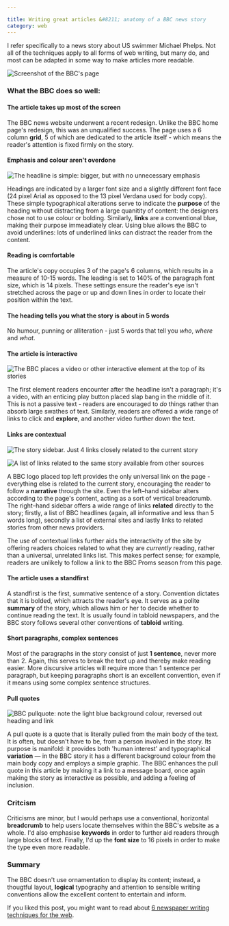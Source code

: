 ```yaml
---

title: Writing great articles &#8211; anatomy of a BBC news story
category: web
---
```


I refer specifically to a news story about US swimmer Michael Phelps. Not all of the techniques apply to all forms of web writing, but many do, and most can be adapted in some way to make articles more readable.

![Screenshot of the BBC's page](https://farm4.static.flickr.com/3055/2764123353_258961373d_o.jpg)


### What the BBC does so well:




#### The article takes up most of the screen


The BBC news website underwent a recent redesign. Unlike the BBC home page's redesign, this was an unqualified success. The page uses a 6 column **grid**, 5 of which are dedicated to the article itself - which means the reader's attention is fixed firmly on the story.


#### Emphasis and colour aren't overdone


![The headline is simple: bigger, but with no unnecessary emphasis](https://farm4.static.flickr.com/3266/2759699706_9215de3981_o.jpg)

Headings are indicated by a larger font size and a slightly different font face (24 pixel Arial as opposed to the 13 pixel Verdana used for body copy). These simple typographical alterations serve to indicate the **purpose** of the heading without distracting from a large quanitity of content: the designers chose not to use colour or bolding. Similarly, **links** are a conventional blue, making their purpose immeadiately clear. Using blue allows the BBC to avoid underlines: lots of underlined links can distract the reader from the content.


#### Reading is comfortable


The article's copy occupies 3 of the page's 6 columns, which results in a measure of 10-15 words. The leading is set to 140% of the paragraph font size, which is 14 pixels. These settings ensure the reader's eye isn't stretched across the page or up and down lines in order to locate their position within the text.


#### The heading tells you what the story is about in 5 words


No humour, punning or alliteration - just 5 words that tell you _who_, _where_ and _what_.


#### The article is interactive


![The BBC places a video or other interactive element at the top of its stories](https://farm4.static.flickr.com/3018/2759663090_ac96fc3655_o.jpg)


The first element readers encounter after the headline isn't a paragraph; it's a video, with an enticing play button placed slap bang in the middle of it. This is not a passive text - readers are encouraged to _do_ things rather than absorb large swathes of text. Similarly, readers are offered a wide range of links to click and **explore**, and another video further down the text.





#### Links are contextual


![The story sidebar. Just 4 links closely related to the current story](https://farm4.static.flickr.com/3031/2759662988_7261a32eff_o.jpg)

![A list of links related to the same story available from other sources](https://farm4.static.flickr.com/3154/2759663018_7cf2a0c9ec_o.jpg)


A BBC logo placed top left provides the only universal link on the page - everything else is related to the current story, encouraging the reader to follow a **narrative** through the site. Even the left–hand sidebar alters according to the page's content, acting as a sort of vertical breadcrumb. The right–hand sidebar offers a wide range of links **related** directly to the story; firstly, a list of BBC headlines (again, all informative and less than 5 words long), secondly a list of external sites and lastly links to related stories from other news providers.




The use of contextual links further aids the interactivity of the site by offering readers choices related to what they are _currently_ reading, rather than a universal, unrelated links list. This makes perfect sense; for example, readers are unlikely to follow a link to the BBC Proms season from this page.





#### The article uses a standfirst


A standfirst is the first, summative sentence of a story. Convention dictates that it is bolded, which attracts the reader's eye. It serves as a polite **summary** of the story, which allows him or her to decide whether to continue reading the text. It is usually found in tabloid newspapers, and the BBC story follows several other conventions of **tabloid** writing.


#### Short paragraphs, complex sentences


Most of the paragraphs in the story consist of just **1 sentence**, never more than 2. Again, this serves to break the text up and thereby make reading easier. More discursive articles will require more than 1 sentence per paragraph, but keeping paragraphs short is an excellent convention, even if it means using some complex sentence structures.


#### Pull quotes


![BBC pullquote: note the light blue background colour, reversed out heading and link](https://farm4.static.flickr.com/3102/2758822341_baa77665d8_o.jpg)


A pull quote is a quote that is literally pulled from the main body of the text. It is often, but doesn't have to be, from a person involved in the story. Its purpose is manifold: it provides both 'human interest' and typographical **variation** — in the BBC story it has a different background colour from the main body copy and employs a simple graphic. The BBC enhances the pull quote in this article by making it a link to a message board, once again making the story as interactive as possible, and adding a feeling of inclusion.





### Critcism


Criticisms are minor, but I would perhaps use a conventional, horizontal **breadcrumb** to help users locate themselves within the BBC's website as a whole. I'd also emphasise **keywords** in order to further aid readers through large blocks of text. Finally, I'd up the **font size** to 16 pixels in order to make the type even more readable.


### Summary


The BBC doesn't use ornamentation to display its content; instead, a thougtful layout, **logical** typography and attention to sensible writing conventions allow the excellent content to entertain and inform.

If you liked this post, you might want to read about [6 newspaper writing techniques for the web](https://leonpaternoster.com/2008/07/6-newspaper-writing-techniques-for-the-web/).
